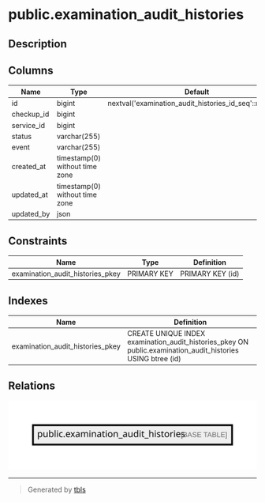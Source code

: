 # public.examination_audit_histories

## Description

## Columns

| Name       | Type                           | Default                                                 | Nullable |
| ---------- | ------------------------------ | ------------------------------------------------------- | -------- |
| id         | bigint                         | nextval('examination_audit_histories_id_seq'::regclass) | false    |
| checkup_id | bigint                         |                                                         | false    |
| service_id | bigint                         |                                                         | false    |
| status     | varchar(255)                   |                                                         | false    |
| event      | varchar(255)                   |                                                         | false    |
| created_at | timestamp(0) without time zone |                                                         | true     |
| updated_at | timestamp(0) without time zone |                                                         | true     |
| updated_by | json                           |                                                         | true     |

## Constraints

| Name                             | Type        | Definition       |
| -------------------------------- | ----------- | ---------------- |
| examination_audit_histories_pkey | PRIMARY KEY | PRIMARY KEY (id) |

## Indexes

| Name                             | Definition                                                                                                  |
| -------------------------------- | ----------------------------------------------------------------------------------------------------------- |
| examination_audit_histories_pkey | CREATE UNIQUE INDEX examination_audit_histories_pkey ON public.examination_audit_histories USING btree (id) |

## Relations

![er](public.examination_audit_histories.svg)

---

> Generated by [tbls](https://github.com/k1LoW/tbls)
